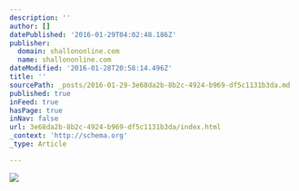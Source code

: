 ```yaml
---
description: ''
author: []
datePublished: '2016-01-29T04:02:48.186Z'
publisher:
  domain: shallononline.com
  name: shallononline.com
dateModified: '2016-01-28T20:58:14.496Z'
title: ''
sourcePath: _posts/2016-01-29-3e68da2b-8b2c-4924-b969-df5c1131b3da.md
published: true
inFeed: true
hasPage: true
inNav: false
url: 3e68da2b-8b2c-4924-b969-df5c1131b3da/index.html
_context: 'http://schema.org'
_type: Article

---
```

![](http://shallononline.com/wp-content/uploads/2015/01/l7-622x1024.jpg)